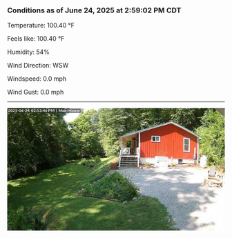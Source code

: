 ### Conditions as of June 24, 2025 at 2:59:02 PM CDT 

Temperature: 100.40 &deg;F

Feels like: 100.40 &deg;F

Humidity: 54%

Wind Direction: WSW

Windspeed: 0.0 mph

Wind Gust: 0.0 mph

---

<img src="./images/latest.jpeg"/>

